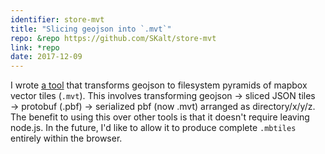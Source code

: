 ```yaml
---
identifier: store-mvt
title: "Slicing geojson into `.mvt`"
repo: &repo https://github.com/SKalt/store-mvt
link: *repo
date: 2017-12-09
---
```


I wrote [a tool](https://github.com/SKalt/store-mvt) that transforms geojson to filesystem pyramids of mapbox vector tiles (`.mvt`).
This involves transforming geojson → sliced JSON tiles → protobuf (.pbf) → serialized pbf (now .mvt) arranged as directory/x/y/z.
The benefit to using this over other tools is that it doesn't require leaving node.js.
In the future, I'd like to allow it to produce complete `.mbtiles` entirely within the browser.
